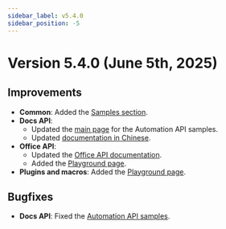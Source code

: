 ```yaml
---
sidebar_label: v5.4.0
sidebar_position: -5
---
```


# Version 5.4.0 (June 5th, 2025)

## Improvements

- **Common**: Added the [Samples section](https://api.onlyoffice.com/samples/docs/docs-api/language-specific-examples/).
- **Docs API**:
  - Updated the [main page](../../docs/docs-api/samples/external-access-to-the-document-editing/external-access-to-the-document-editing.md) for the Automation API samples.
  - Updated [documentation in Chinese](https://api.onlyoffice.com/zh-CN/docs/docs-api/get-started/basic-concepts/).
- **Office API**:
  - Updated the [Office API documentation](../../docs/office-api/get-started/overview.md).
  - Added the [Playground page](../../docs/office-api/get-started/playground.md).
- **Plugins and macros**: Added the [Playground page](../../docs/plugin-and-macros/get-started/playground.md).

## Bugfixes

- **Docs API**: Fixed the [Automation API samples](../../docs/docs-api/samples/external-access-to-the-document-editing/external-access-to-the-document-editing.md).
